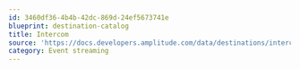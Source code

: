 ```yaml
---
id: 3460df36-4b4b-42dc-869d-24ef5673741e
blueprint: destination-catalog
title: Intercom
source: 'https://docs.developers.amplitude.com/data/destinations/intercom'
category: Event streaming
---
```

